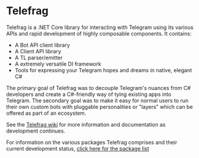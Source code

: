 # Telefrag

Telefrag is a .NET Core library for interacting with Telegram using its various APIs and rapid development of highly composable components.  It contains:

* A Bot API client library
* A Client API library
* A TL parser/emitter
* A extremely versatile DI framework
* Tools for expressing your Telegram hopes and dreams in native, elegant C#

The primary goal of Telefrag was to decouple Telegram's nuances from C# developers and create a C#-friendly way of tying existing apps into Telegram.  The secondary goal was to make it easy for normal users to run their own custom bots with pluggable personalities or "layers" which can be offered as part of an ecosystem.

See the [Telefrag wiki](https://github.com/nillkitty/Telefrag/wiki) for more information and documentation as development continues.

For information on the various packages Telefrag comprises and their current development status,
[click here for the package list](https://github.com/nillkitty/Telefrag/wiki/Packages)
